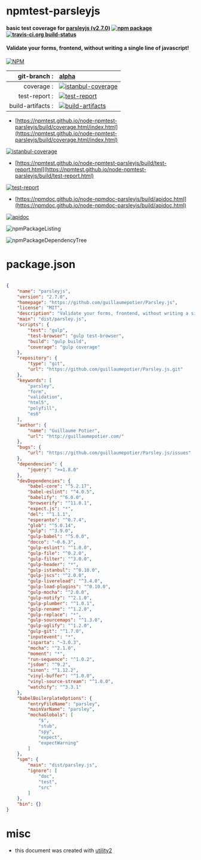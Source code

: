 # npmtest-parsleyjs

#### basic test coverage for  [parsleyjs (v2.7.0)](https://github.com/guillaumepotier/Parsley.js)  [![npm package](https://img.shields.io/npm/v/npmtest-parsleyjs.svg?style=flat-square)](https://www.npmjs.org/package/npmtest-parsleyjs) [![travis-ci.org build-status](https://api.travis-ci.org/npmtest/node-npmtest-parsleyjs.svg)](https://travis-ci.org/npmtest/node-npmtest-parsleyjs)

#### Validate your forms, frontend, without writing a single line of javascript!

[![NPM](https://nodei.co/npm/parsleyjs.png?downloads=true&downloadRank=true&stars=true)](https://www.npmjs.com/package/parsleyjs)

| git-branch : | [alpha](https://github.com/npmtest/node-npmtest-parsleyjs/tree/alpha)|
|--:|:--|
| coverage : | [![istanbul-coverage](https://npmtest.github.io/node-npmtest-parsleyjs/build/coverage.badge.svg)](https://npmtest.github.io/node-npmtest-parsleyjs/build/coverage.html/index.html)|
| test-report : | [![test-report](https://npmtest.github.io/node-npmtest-parsleyjs/build/test-report.badge.svg)](https://npmtest.github.io/node-npmtest-parsleyjs/build/test-report.html)|
| build-artifacts : | [![build-artifacts](https://npmtest.github.io/node-npmtest-parsleyjs/glyphicons_144_folder_open.png)](https://github.com/npmtest/node-npmtest-parsleyjs/tree/gh-pages/build)|

- [https://npmtest.github.io/node-npmtest-parsleyjs/build/coverage.html/index.html](https://npmtest.github.io/node-npmtest-parsleyjs/build/coverage.html/index.html)

[![istanbul-coverage](https://npmtest.github.io/node-npmtest-parsleyjs/build/screenCapture.buildCi.browser.%252Ftmp%252Fbuild%252Fcoverage.lib.html.png)](https://npmtest.github.io/node-npmtest-parsleyjs/build/coverage.html/index.html)

- [https://npmtest.github.io/node-npmtest-parsleyjs/build/test-report.html](https://npmtest.github.io/node-npmtest-parsleyjs/build/test-report.html)

[![test-report](https://npmtest.github.io/node-npmtest-parsleyjs/build/screenCapture.buildCi.browser.%252Ftmp%252Fbuild%252Ftest-report.html.png)](https://npmtest.github.io/node-npmtest-parsleyjs/build/test-report.html)

- [https://npmdoc.github.io/node-npmdoc-parsleyjs/build/apidoc.html](https://npmdoc.github.io/node-npmdoc-parsleyjs/build/apidoc.html)

[![apidoc](https://npmdoc.github.io/node-npmdoc-parsleyjs/build/screenCapture.buildCi.browser.%252Ftmp%252Fbuild%252Fapidoc.html.png)](https://npmdoc.github.io/node-npmdoc-parsleyjs/build/apidoc.html)

![npmPackageListing](https://npmtest.github.io/node-npmtest-parsleyjs/build/screenCapture.npmPackageListing.svg)

![npmPackageDependencyTree](https://npmtest.github.io/node-npmtest-parsleyjs/build/screenCapture.npmPackageDependencyTree.svg)



# package.json

```json

{
    "name": "parsleyjs",
    "version": "2.7.0",
    "homepage": "https://github.com/guillaumepotier/Parsley.js",
    "license": "MIT",
    "description": "Validate your forms, frontend, without writing a single line of javascript!",
    "main": "dist/parsley.js",
    "scripts": {
        "test": "gulp",
        "test-browser": "gulp test-browser",
        "build": "gulp build",
        "coverage": "gulp coverage"
    },
    "repository": {
        "type": "git",
        "url": "https://github.com/guillaumepotier/Parsley.js.git"
    },
    "keywords": [
        "parsley",
        "form",
        "validation",
        "html5",
        "polyfill",
        "es6"
    ],
    "author": {
        "name": "Guillaume Potier",
        "url": "http://guillaumepotier.com/"
    },
    "bugs": {
        "url": "https://github.com/guillaumepotier/Parsley.js/issues"
    },
    "dependencies": {
        "jquery": ">=1.8.0"
    },
    "devDependencies": {
        "babel-core": "^5.2.17",
        "babel-eslint": "^4.0.5",
        "babelify": "^6.0.0",
        "browserify": "^11.0.1",
        "expect.js": "*",
        "del": "^1.1.1",
        "esperanto": "^0.7.4",
        "glob": "^5.0.14",
        "gulp": "^3.9.0",
        "gulp-babel": "^5.0.0",
        "docco": "~0.6.3",
        "gulp-eslint": "^1.0.0",
        "gulp-file": "^0.2.0",
        "gulp-filter": "^3.0.0",
        "gulp-header": "*",
        "gulp-istanbul": "^0.10.0",
        "gulp-jscs": "^2.0.0",
        "gulp-livereload": "^3.4.0",
        "gulp-load-plugins": "^0.10.0",
        "gulp-mocha": "^2.0.0",
        "gulp-notify": "^2.1.0",
        "gulp-plumber": "^1.0.1",
        "gulp-rename": "^1.2.0",
        "gulp-replace": "*",
        "gulp-sourcemaps": "^1.3.0",
        "gulp-uglify": "^1.2.0",
        "gulp-git": "^1.7.0",
        "inputevent": "*",
        "isparta": "~3.0.3",
        "mocha": "^2.1.0",
        "moment": "*",
        "run-sequence": "^1.0.2",
        "jsdom": "^9.2",
        "sinon": "^1.12.2",
        "vinyl-buffer": "^1.0.0",
        "vinyl-source-stream": "^1.0.0",
        "watchify": "^3.3.1"
    },
    "babelBoilerplateOptions": {
        "entryFileName": "parsley",
        "mainVarName": "parsley",
        "mochaGlobals": [
            "$",
            "stub",
            "spy",
            "expect",
            "expectWarning"
        ]
    },
    "spm": {
        "main": "dist/parsley.js",
        "ignore": [
            "doc",
            "test",
            "src"
        ]
    },
    "bin": {}
}
```



# misc
- this document was created with [utility2](https://github.com/kaizhu256/node-utility2)

